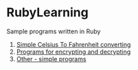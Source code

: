 # RubyLearning
Sample programs written in Ruby

1. [Simple Celsius To Fahrenheit converting ](https://github.com/mdawidowski/RubyLearning/tree/master/CelsiusToFahrenheit)
1. [Programs for encrypting and decrypting  ](https://github.com/mdawidowski/RubyLearning/tree/master/Cryptography)
1. [Other - simple programs](https://github.com/mdawidowski/RubyLearning/tree/master/Other)
